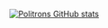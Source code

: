 [![Politrons GitHub stats](https://github-readme-stats.vercel.app/api?username=politrons)](https://github.com/politrons/github-readme-stats)

